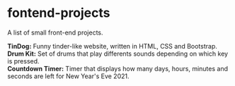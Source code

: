 # fontend-projects
A list of small front-end projects.

**TinDog:** Funny tinder-like website, written in HTML, CSS and Bootstrap.  
**Drum Kit:** Set of drums that play differents sounds depending on which key is pressed.  
**Countdown Timer:** Timer that displays how many days, hours, minutes and seconds are left for New Year's Eve 2021.  

